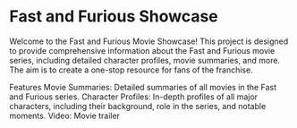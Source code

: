 # Fast and Furious Showcase
Welcome to the Fast and Furious Movie Showcase! This project is designed to provide comprehensive information about the Fast and Furious movie series, including detailed character profiles, movie summaries, and more. The aim is to create a one-stop resource for fans of the franchise.

Features
Movie Summaries: Detailed summaries of all movies in the Fast and Furious series.
Character Profiles: In-depth profiles of all major characters, including their background, role in the series, and notable moments.
Video: Movie trailer 
